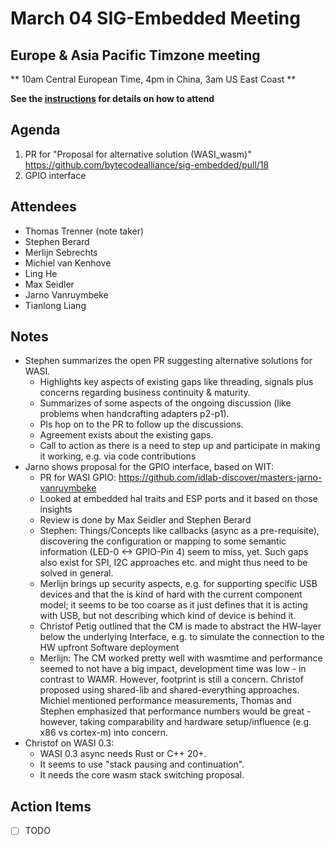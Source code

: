 # March 04 SIG-Embedded Meeting
## Europe & Asia Pacific Timzone meeting
** 10am Central European Time, 4pm in China, 3am US East Coast **

**See the [instructions](../README.md) for details on how to attend**

## Agenda
1. PR for "Proposal for alternative solution (WASI_wasm)" https://github.com/bytecodealliance/sig-embedded/pull/18
2. GPIO interface


## Attendees
* Thomas Trenner (note taker)
* Stephen Berard
* Merlijn Sebrechts
* Michiel van Kenhove
* Ling He
* Max Seidler
* Jarno Vanruymbeke
* Tianlong Liang

## Notes
* Stephen summarizes the open PR suggesting alternative solutions for WASI.
  - Highlights key aspects of existing gaps like threading, signals plus concerns regarding business continuity & maturity.
  - Summarizes of some aspects of the ongoing discussion (like problems when handcrafting adapters p2-p1).
  - Pls hop on to the PR to follow up the discussions.
  - Agreement exists about the existing gaps.
  - Call to action as there is a need to step up and participate in making it working, e.g. via code contributions
* Jarno shows proposal for the GPIO interface, based on WIT:
  - PR for WASI GPIO: https://github.com/idlab-discover/masters-jarno-vanruymbeke
  - Looked at embedded hal traits and ESP ports and it based on those insights
  - Review is done by Max Seidler and Stephen Berard
  - Stephen: Things/Concepts like callbacks (async as a pre-requisite), discovering the configuration or mapping to some semantic information (LED-0 <-> GPIO-Pin 4) seem to miss, yet. Such gaps also exist for SPI, I2C approaches etc. and might thus need to be solved in general.
  - Merlijn brings up security aspects, e.g. for supporting specific USB devices and that the is kind of hard with the current component model; it seems to be too coarse as it just defines that it is acting with USB, but not describing which kind of device is behind it.
  - Christof Petig outlined that the CM is made to abstract the HW-layer below the underlying Interface, e.g. to simulate the connection to the HW upfront Software deployment
  - Merlijn: The CM worked pretty well with wasmtime and performance seemed to not have a big impact, development time was low - in contrast to WAMR. However, footprint is still a concern. Christof proposed using shared-lib and shared-everything approaches.
  Michiel mentioned performance measurements, Thomas and Stephen emphasized that performance numbers would be great - however, taking comparability and hardware setup/influence (e.g. x86 vs cortex-m) into concern.
* Christof on WASI 0.3:
  - WASI 0.3 async needs Rust or C++ 20+.
  - It seems to use "stack pausing and continuation".
  - It needs the core wasm stack switching proposal.

## Action Items
* [ ] TODO
